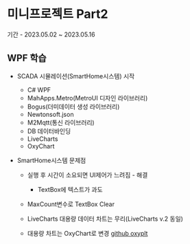 # 미니프로젝트 Part2
기간 - 2023.05.02 ~ 2023.05.16

## WPF 학습
- SCADA 시뮬레이션(SmartHome시스템) 시작
	- C# WPF
	- MahApps.Metro(MetroUI 디자인 라이브러리)
	- Bogus(더미데이터 생성 라이브러리)
	- Newtonsoft.json
	- M2Mqtt(통신 라이브러리)
	- DB 데이터바인딩
	- LiveCharts
	- OxyChart
	
- SmartHome시스템 문제점
	- 실행 후 시간이 소요되면 UI제어가 느려짐	- 해결
		- TextBox에 텍스트가 과도
	- MaxCount변수로 TextBox Clear 
	
	- LiveCharts 대용량 데이터 차트는 무리(LiveCharts v.2 동일)
	- 대용량 차트는 OxyChart로 변경
	[github oxyplt](https://github.com/oxyplot/oxyplot/tree/develop/Source/Examples/WPF) 


	
